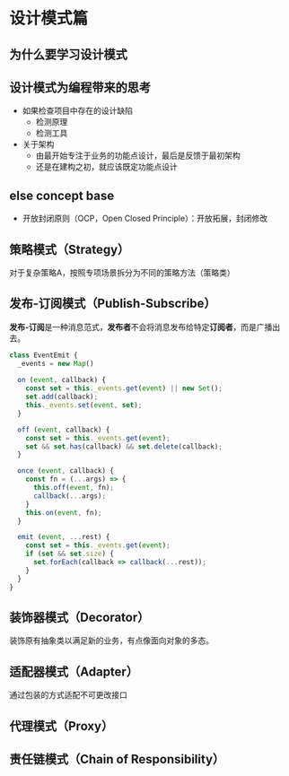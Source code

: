 # 设计模式篇
## 为什么要学习设计模式
## 设计模式为编程带来的思考
- 如果检查项目中存在的设计缺陷
  - 检测原理
  - 检测工具
- 关于架构
  - 由最开始专注于业务的功能点设计，最后是反馈于最初架构
  - 还是在建构之初，就应该既定功能点设计

## else concept base
- 开放封闭原则（OCP，Open Closed Principle）：开放拓展，封闭修改

## 策略模式（Strategy）
对于复杂策略A，按照专项场景拆分为不同的策略方法（策略类）

## 发布-订阅模式（Publish-Subscribe）
**发布-订阅**是一种消息范式，**发布者**不会将消息发布给特定**订阅者**，而是广播出去。
```js
class EventEmit {
  _events = new Map()
  
  on (event, callback) {
    const set = this._events.get(event) || new Set();
    set.add(callback);
    this._events.set(event, set);
  }

  off (event, callback) {
    const set = this._events.get(event);
    set && set.has(callback) && set.delete(callback);
  }

  once (event, callback) {
    const fn = (...args) => {
      this.off(event, fn);
      callback(...args);
    }
    this.on(event, fn);
  }

  emit (event, ...rest) {
    const set = this._events.get(event);
    if (set && set.size) {
      set.forEach(callback => callback(...rest));
    }
  }
}
```
## 装饰器模式（Decorator）
装饰原有抽象类以满足新的业务，有点像面向对象的多态。

## 适配器模式（Adapter）
通过包装的方式适配不可更改接口

## 代理模式（Proxy）

## 责任链模式（Chain of Responsibility）